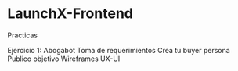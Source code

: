 # LaunchX-Frontend

Practicas

Ejercicio 1: Abogabot
  Toma de requerimientos
    Crea tu buyer persona
  Publico objetivo
  Wireframes UX-UI

